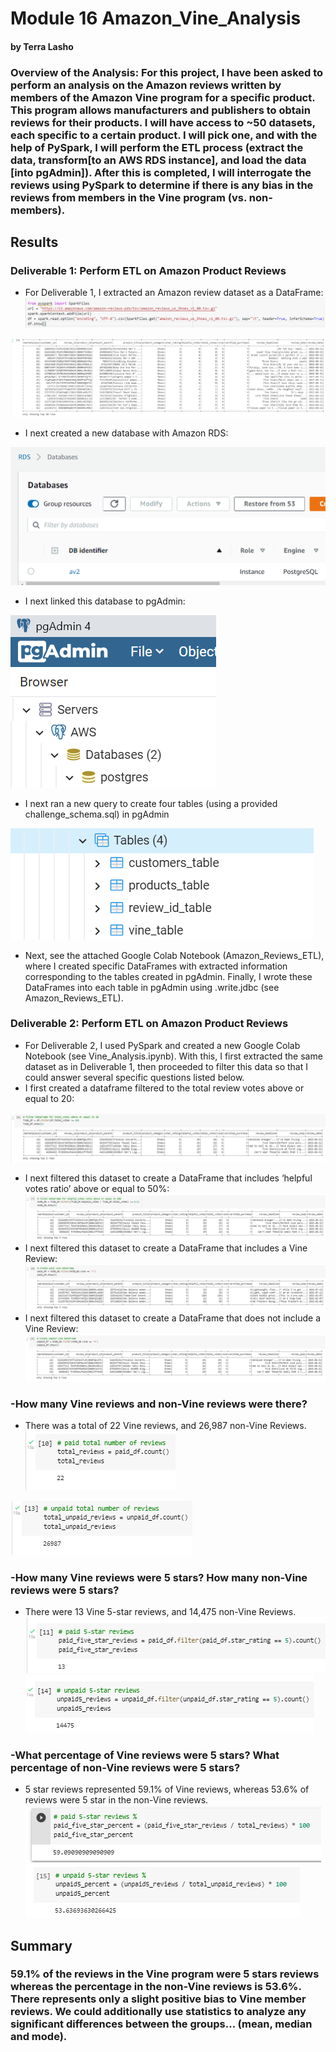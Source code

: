 # Module 16  Amazon_Vine_Analysis
#### by Terra Lasho 
### Overview of the Analysis: For this project, I have been asked to perform an analysis on the Amazon reviews written by members of the Amazon Vine program for a specific product. This program allows manufacturers and publishers to obtain reviews for their products.  I will have access to ~50 datasets, each specific to a certain product.  I will pick one, and with the help of PySpark, I will perform the ETL process (extract the data, transform[to an AWS RDS instance], and load the data [into pgAdmin]). After this is completed, I will interrogate the reviews using PySpark to determine if there is any bias in the reviews from members in the Vine program (vs. non-members).
## Results
### Deliverable 1: Perform ETL on Amazon Product Reviews
-	For Deliverable 1, I extracted an Amazon review dataset as a DataFrame:
![](https://github.com/Beetleee/Amazon_Vine_Analysis/blob/main/Resources/Plot1.png)

![](https://github.com/Beetleee/Amazon_Vine_Analysis/blob/main/Resources/Plot5.png)

-	I next created a new database with Amazon RDS:

![](https://github.com/Beetleee/Amazon_Vine_Analysis/blob/main/Resources/Plot2.png)

-	I next linked this database to pgAdmin:

![](https://github.com/Beetleee/Amazon_Vine_Analysis/blob/main/Resources/Plot3.png)

-	I next ran a new query to create four tables (using a provided challenge_schema.sql) in pgAdmin 

![](https://github.com/Beetleee/Amazon_Vine_Analysis/blob/main/Resources/Plot4.png)

-	Next, see the attached Google Colab Notebook (Amazon_Reviews_ETL), where I created specific DataFrames with extracted information corresponding to the tables created in pgAdmin.  Finally, I wrote these DataFrames into each table in pgAdmin using .write.jdbc (see Amazon_Reviews_ETL).

### Deliverable 2: Perform ETL on Amazon Product Reviews
-	For Deliverable 2, I used PySpark and created a new Google Colab Notebook (see Vine_Analysis.ipynb). With this, I first extracted the same dataset as in Deliverable 1, then proceeded to filter this data so that I could answer several specific questions listed below.
-	I first created a dataframe filtered to the total review votes above or equal to 20:

![](https://github.com/Beetleee/Amazon_Vine_Analysis/blob/main/Resources/Plot6.png)
-	I next filtered this dataset to create a DataFrame that includes ‘helpful votes ratio’ above or equal to 50%:
![](https://github.com/Beetleee/Amazon_Vine_Analysis/blob/main/Resources/Plot7.png)
-	I next filtered this dataset to create a DataFrame that includes a Vine Review:
![](https://github.com/Beetleee/Amazon_Vine_Analysis/blob/main/Resources/Plot8.png)
-	I next filtered this dataset to create a DataFrame that does not include a Vine Review:
![](https://github.com/Beetleee/Amazon_Vine_Analysis/blob/main/Resources/Plot9.png)

### -How many Vine reviews and non-Vine reviews were there?
-	There was a total of 22 Vine reviews, and 26,987 non-Vine Reviews.           
![](https://github.com/Beetleee/Amazon_Vine_Analysis/blob/main/Resources/Plot10.png)  

![](https://github.com/Beetleee/Amazon_Vine_Analysis/blob/main/Resources/Plot11.png)

### -How many Vine reviews were 5 stars? How many non-Vine reviews were 5 stars?
-	There were 13 Vine 5-star reviews, and 14,475 non-Vine Reviews.
![](https://github.com/Beetleee/Amazon_Vine_Analysis/blob/main/Resources/Plot12.png)
![](https://github.com/Beetleee/Amazon_Vine_Analysis/blob/main/Resources/Plot13.png)
### -What percentage of Vine reviews were 5 stars? What percentage of non-Vine reviews were 5 stars?
-	5 star reviews represented 59.1% of Vine reviews, whereas 53.6% of reviews were 5 star in the non-Vine reviews.
![](https://github.com/Beetleee/Amazon_Vine_Analysis/blob/main/Resources/Plot14.png)
![](https://github.com/Beetleee/Amazon_Vine_Analysis/blob/main/Resources/Plot15.png)

## Summary
### 59.1% of the reviews in the Vine program were 5 stars reviews whereas the percentage in the non-Vine reviews is 53.6%. There represents only a slight positive bias to Vine member reviews.   We could additionally use statistics to analyze any significant differences between the groups… (mean, median and mode).
